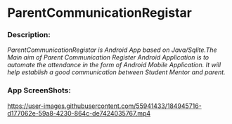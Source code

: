 # ParentCommunicationRegistar

### Description:

_ParentCommunicationRegistar is Android App based on Java/Sqlite.The Main aim of Parent Communication Register Android Application is to automate the
attendance in the form of Android Mobile Application. It will help establish a good communication between Student Mentor and parent._

### App ScreenShots:

https://user-images.githubusercontent.com/55941433/184945716-d177062e-59a8-4230-864c-de7424035767.mp4
